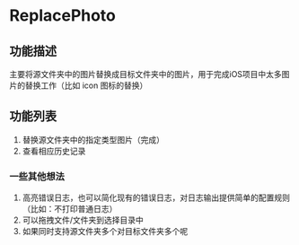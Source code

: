 #  ReplacePhoto

## 功能描述
主要将源文件夹中的图片替换成目标文件夹中的图片，用于完成iOS项目中太多图片的替换工作（比如 icon 图标的替换）

## 功能列表
1. 替换源文件夹中的指定类型图片（完成）
2. 查看相应历史记录

### 一些其他想法
1. 高亮错误日志，也可以简化现有的错误日志，对日志输出提供简单的配置规则（比如：不打印普通日志）
2. 可以拖拽文件/文件夹到选择目录中
3. 如果同时支持源文件夹多个对目标文件夹多个呢
